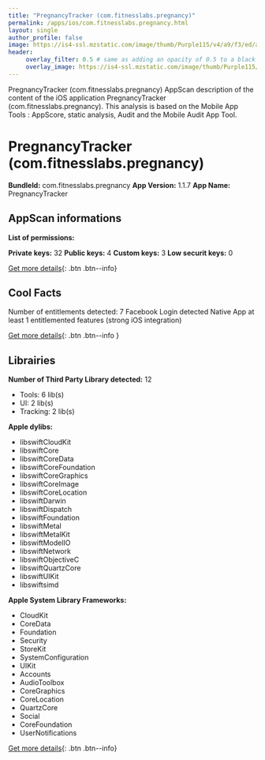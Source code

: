 ```yaml
---
title: "PregnancyTracker (com.fitnesslabs.pregnancy)"
permalink: /apps/ios/com.fitnesslabs.pregnancy.html
layout: single
author_profile: false
image: https://is4-ssl.mzstatic.com/image/thumb/Purple115/v4/a9/f3/ed/a9f3ed9a-bbbd-94a7-9a2f-fe887c66f750/AppIcon-0-0-1x_U007emarketing-0-0-0-7-0-0-sRGB-0-0-0-GLES2_U002c0-512MB-85-220-0-0.png/512x512bb.jpg
header: 
     overlay_filter: 0.5 # same as adding an opacity of 0.5 to a black background
     overlay_image: https://is4-ssl.mzstatic.com/image/thumb/Purple115/v4/a9/f3/ed/a9f3ed9a-bbbd-94a7-9a2f-fe887c66f750/AppIcon-0-0-1x_U007emarketing-0-0-0-7-0-0-sRGB-0-0-0-GLES2_U002c0-512MB-85-220-0-0.png/512x512bb.jpg
---
```

PregnancyTracker (com.fitnesslabs.pregnancy) AppScan description of the content of the iOS application PregnancyTracker (com.fitnesslabs.pregnancy). This analysis is based on the Mobile App Tools : AppScore, static analysis, Audit and the Mobile Audit App Tool.

# PregnancyTracker (com.fitnesslabs.pregnancy)

**BundleId:** com.fitnesslabs.pregnancy
**App Version:** 1.1.7
**App Name:** PregnancyTracker


## AppScan informations 

**List of permissions:** 
  
  
**Private keys:** 32
**Public keys:** 4
**Custom keys:** 3
**Low securit keys:** 0
  
[Get more details](/pricing.html){: .btn .btn--info}

## Cool Facts

Number of entitlements detected: 7
Facebook Login detected
Native App
at least 1 entitlemented features (strong iOS integration)
  
[Get more details](/pricing.html){: .btn .btn--info }

## Librairies 
**Number of Third Party Library detected:** 12
- Tools: 6 lib(s)
- UI: 2 lib(s)
- Tracking: 2 lib(s)


**Apple dylibs:**
- libswiftCloudKit
- libswiftCore
- libswiftCoreData
- libswiftCoreFoundation
- libswiftCoreGraphics
- libswiftCoreImage
- libswiftCoreLocation
- libswiftDarwin
- libswiftDispatch
- libswiftFoundation
- libswiftMetal
- libswiftMetalKit
- libswiftModelIO
- libswiftNetwork
- libswiftObjectiveC
- libswiftQuartzCore
- libswiftUIKit
- libswiftsimd


**Apple System Library Frameworks:**
- CloudKit
- CoreData
- Foundation
- Security
- StoreKit
- SystemConfiguration
- UIKit
- Accounts
- AudioToolbox
- CoreGraphics
- CoreLocation
- QuartzCore
- Social
- CoreFoundation
- UserNotifications


  
[Get more details](/pricing.html){: .btn .btn--info}

